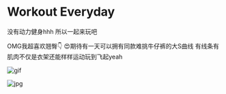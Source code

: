# Workout Everyday

没有动力健身hhh  所以一起来玩吧

OMG我超喜欢翘臀👇 😍期待有一天可以拥有同款难挑牛仔裤的大S曲线 有线条有肌肉不仅是衣架还能样样运动玩到飞起yeah

![gif](https://pic3.zhimg.com/v2-2dc11987de53adfc4a42523dfcdf9aae_b.webp)

![jpg](https://pic1.zhimg.com/v2-69f92faf35b40e8b024204d9c4b822dc_r.jpg)
